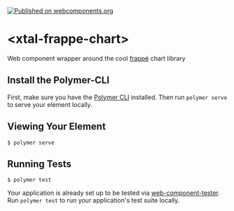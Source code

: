 [![Published on webcomponents.org](https://img.shields.io/badge/webcomponents.org-published-blue.svg)](https://www.webcomponents.org/element/bahrus/xtal-frappe-chart)

# \<xtal-frappe-chart\>

Web component wrapper around the cool [frappé](https://frappe.github.io/charts/) chart library


## Install the Polymer-CLI

First, make sure you have the [Polymer CLI](https://www.npmjs.com/package/polymer-cli) installed. Then run `polymer serve` to serve your element locally.

<!--
```
<custom-element-demo>
  <template>
    <link rel="import" href="https://rawgit.com/bahrus/xtal/master/bower_components/polymer/lib/elements/dom-bind.html">
    <link rel="import" href="https://rawgit.com/bahrus/xtal/master/bower_components/polymer/lib/elements/dom-if.html">
    <link rel="import" href="xtal-frappe-chart.html">
    <script async src="https://unpkg.com/xtal-json-merge@0.1.0/json-merge.js"></script>
    <link rel="import" href="https://rawgit.com/bahrus/xtal-json-editor/master/xtal-json-editor.html">
    <dom-bind>
        <template>
            <json-merge watch="[]" result="{{example1}}">
              <script type="application/json">
                [
                  {
                    "title": "My Awesome Chart",
                    "data": {
                      "labels": ["12am-3am", "3am-6am", "6am-9am", "9am-12pm",
                        "12pm-3pm", "3pm-6pm", "6pm-9pm", "9pm-12am"],
                  
                      "datasets": [
                        {
                          "title": "Some Data", "color": "light-blue",
                          "values": [25, 40, 30, 35, 8, 52, 17, -4]
                        },
                        {
                          "title": "Another Set", "color": "violet",
                          "values": [25, 50, -10, 15, 18, 32, 27, 14]
                        },
                        {
                          "title": "Yet Another", "color": "blue",
                          "values": [15, 20, -3, -15, 58, 12, -17, 37]
                        }
                      ]
                    },
                    "type": "bar", 
                    "height": 250,
                    "is_navigable": 1
                  }
                ]
              </script>
            </json-merge>
            <xtal-frappe-chart data="[[example1]]"
              selected-element="{{selectedDataPoint}}"
            ></xtal-frappe-chart>
            <xtal-json-editor watch="[[selectedDataPoint]]" height="300px"></xtal-json-editor>
          </template>
        </dom-bind>
    </template>
</custom-element-demo>
```
-->

## Viewing Your Element

```
$ polymer serve
```

## Running Tests

```
$ polymer test
```

Your application is already set up to be tested via [web-component-tester](https://github.com/Polymer/web-component-tester). Run `polymer test` to run your application's test suite locally.
